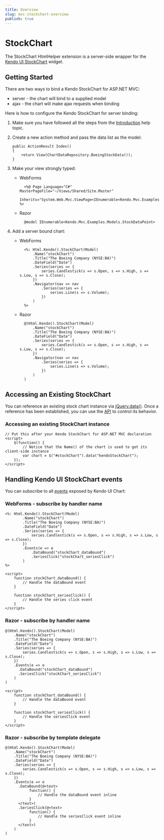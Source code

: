```yaml
---
title: Overview
slug: mvc-stockchart-overview
publish: true
---
```


# StockChart

The StockChart HtmlHelper extension is a server-side wrapper for the [Kendo UI StockChart](/kendo-ui/api/dataviz/stock-chart) widget.

## Getting Started

There are two ways to bind a Kendo StockChart for ASP.NET MVC:

*   server - the chart will bind to a supplied model
*   ajax - the chart will make ajax requests when binding

Here is how to configure the Kendo StockChart for server binding:

1.  Make sure you have followed all the steps from the [Introduction](/kendo-ui/getting-started/using-kendo-with/aspnet-mvc/introduction) help topic.

2.  Create a new action method and pass the data list as the model:

        public ActionResult Index()
        {
            return View(ChartDataRepository.BoeingStockData());
        }

3.  Make your view strongly typed:
    - WebForms

            <%@ Page Language="C#" MasterPageFile="~/Views/Shared/Site.Master"
               		 Inherits="System.Web.Mvc.ViewPage<IEnumerable<Kendo.Mvc.Examples.Models.StockDataPoint>>" %>
    - Razor

            @model IEnumerable<Kendo.Mvc.Examples.Models.StockDataPoint>
4.  Add a server bound chart:
    - WebForms

            <%: Html.Kendo().StockChart(Model)
		        .Name("stockChart")
		        .Title("The Boeing Company (NYSE:BA)")
		        .DateField("Date")
		        .Series(series => {
		            series.Candlestick(s => s.Open, s => s.High, s => s.Low, s => s.Close);
		        })
		        .Navigator(nav => nav
		            .Series(series => {
		                series.Line(s => s.Volume);
		            })
		        )
            %>
    - Razor

            @(Html.Kendo().StockChart(Model)
		        .Name("stockChart")
		        .Title("The Boeing Company (NYSE:BA)")
		        .DateField("Date")
		        .Series(series => {
		            series.Candlestick(s => s.Open, s => s.High, s => s.Low, s => s.Close);
		        })
		        .Navigator(nav => nav
		            .Series(series => {
		                series.Line(s => s.Volume);
		            })
		        )
            )

## Accessing an Existing StockChart

You can reference an existing stock chart instance via [jQuery.data()](http://api.jquery.com/jQuery.data/).
Once a reference has been established, you can use the [API](/kendo-ui/api/dataviz/stock-chart#methods) to control its behavior.

### Accessing an existing StockChart instance

    // Put this after your Kendo StockChart for ASP.NET MVC declaration
    <script>
        $(function() {
            // Notice that the Name() of the chart is used to get its client-side instance
            var chart = $("#stockChart").data("kendoStockChart");
        });
    </script>

## Handling Kendo UI StockChart events

You can subscribe to all [events](/kendo-ui/api/dataviz/stock-chart#events) exposed by Kendo UI Chart:


### WebForms - subscribe by handler name

    <%: Html.Kendo().StockChart(Model)
	        .Name("stockChart")
	        .Title("The Boeing Company (NYSE:BA)")
	        .DateField("Date")
	        .Series(series => {
	            series.Candlestick(s => s.Open, s => s.High, s => s.Low, s => s.Close);
	        })
            .Events(e => e
                .DataBound("stockChart_dataBound")
                .SeriesClick("stockChart_seriesClick")
            )
    %>

    <script>
        function stockChart_dataBound() {
            // Handle the dataBound event
        }
	    
        function stockChart_seriesClick() {
            // Handle the series click event
        }
    </script>


### Razor - subscribe by handler name

    @(Html.Kendo().StockChart(Model)
		.Name("stockChart")
		.Title("The Boeing Company (NYSE:BA)")
		.DateField("Date")
		.Series(series => {
		    series.Candlestick(s => s.Open, s => s.High, s => s.Low, s => s.Close);
		})
		.Events(e => e
		  .DataBound("stockChart_dataBound")
		  .SeriesClick("stockChart_seriesClick")
		)
    )

    <script>
        function stockChart_dataBound() {
            // Handle the dataBound event
        }
	    
        function stockChart_seriesClick() {
            // Handle the seriesClick event
        }
    </script>


### Razor - subscribe by template delegate

    @(Html.Kendo().StockChart(Model)
		.Name("stockChart")
		.Title("The Boeing Company (NYSE:BA)")
		.DateField("Date")
		.Series(series => {
		    series.Candlestick(s => s.Open, s => s.High, s => s.Low, s => s.Close);
		})
		.Events(e => e
		  .DataBound(@<text>
		       function() {
		           // Handle the dataBound event inline
		       }
		  </text>)
		  .SeriesClick(@<text>
		       function() {
		           // Handle the seriesClick event inline
		       }
		  </text>)
		)
    )

